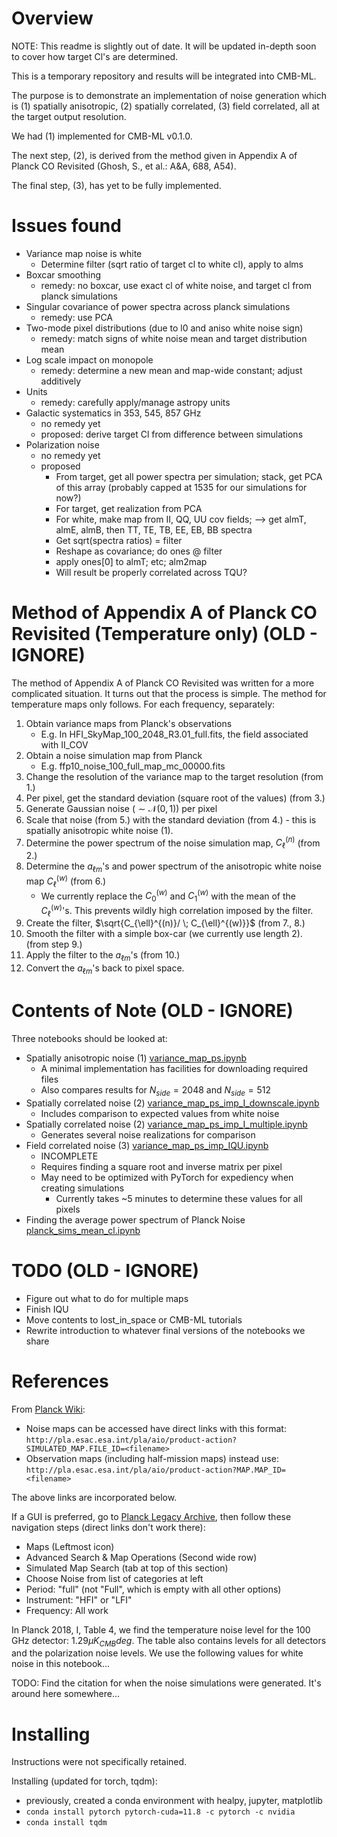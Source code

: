 # Overview

NOTE: This readme is slightly out of date. It will be updated in-depth soon to cover how target Cl's are determined.

This is a temporary repository and results will be integrated into CMB-ML.

The purpose is to demonstrate an implementation of noise generation which is (1) spatially anisotropic, (2) spatially correlated, (3) field correlated, all at the target output resolution.

We had (1) implemented for CMB-ML v0.1.0.

The next step, (2), is derived from the method given in Appendix A of Planck CO Revisited (Ghosh, S., et al.: A&A, 688, A54).

The final step, (3), has yet to be fully implemented.

# Issues found
- Variance map noise is white
    - Determine filter (sqrt ratio of target cl to white cl), apply to alms
- Boxcar smoothing
    - remedy: no boxcar, use exact cl of white noise, and target cl from planck simulations
- Singular covariance of power spectra across planck simulations
    - remedy: use PCA
- Two-mode pixel distributions (due to l0 and aniso white noise sign)
    - remedy: match signs of white noise mean and target distribution mean
- Log scale impact on monopole
    - remedy: determine a new mean and map-wide constant; adjust additively
- Units
    - remedy: carefully apply/manage astropy units
- Galactic systematics in 353, 545, 857 GHz
    - no remedy yet
    - proposed: derive target Cl from difference between simulations
- Polarization noise
    - no remedy yet
    - proposed 
        - From target, get all power spectra per simulation; stack, get PCA of this array (probably capped at 1535 for our simulations for now?)
        - For target, get realization from PCA
        - For white, make map from II, QQ, UU cov fields; --> get almT, almE, almB, then TT, TE, TB, EE, EB, BB spectra
        - Get sqrt(spectra ratios) = filter
        - Reshape as covariance; do ones @ filter
        - apply ones[0] to almT; etc; alm2map
        - Will result be properly correlated across TQU?

# Method of Appendix A of Planck CO Revisited (Temperature only) (OLD - IGNORE)

The method of Appendix A of Planck CO Revisited was written for a more complicated situation. It turns out that the process is simple. The method for temperature maps only follows. For each frequency, separately:

1. Obtain variance maps from Planck's observations 
    - E.g. In HFI_SkyMap_100_2048_R3.01_full.fits, the field associated with II_COV
2. Obtain a noise simulation map from Planck
    - E.g. ffp10_noise_100_full_map_mc_00000.fits
3. Change the resolution of the variance map to the target resolution (from 1.)
4. Per pixel, get the standard deviation (square root of the values) (from 3.)
5. Generate Gaussian noise ($\sim \mathcal{N}(0,1)$) per pixel
6. Scale that noise (from 5.) with the standard deviation (from 4.) - this is spatially anisotropic white noise (1).
7. Determine the power spectrum of the noise simulation map, $C_{\ell}^{(n)}$ (from 2.)
8. Determine the $a_{\ell m}$'s and power spectrum of the anisotropic white noise map $C_\ell^{(w)}$ (from 6.)
    - We currently replace the $C_0^{(w)}$ and $C_1^{(w)}$ with the mean of the $C_\ell^{(w)}$'s. This prevents wildly high correlation imposed by the filter.
9. Create the filter, $\sqrt{C_{\ell}^{(n)}/ \; C_{\ell}^{(w)}}$ (from 7., 8.)
10. Smooth the filter with a simple box-car (we currently use length 2). (from step 9.)
11. Apply the filter to the $a_{\ell m}$'s (from 10.)
12. Convert the $a_{\ell m}$'s back to pixel space.

# Contents of Note (OLD - IGNORE)

Three notebooks should be looked at:
- Spatially anisotropic noise (1) [variance_map_ps.ipynb](variance_map_ps.ipynb)
    - A minimal implementation has facilities for downloading required files
    - Also compares results for $N_{side}=2048$ and $N_{side}=512$
- Spatially correlated noise (2) [variance_map_ps_imp_I_downscale.ipynb](variance_map_ps_imp_I_downscale.ipynb)
    - Includes comparison to expected values from white noise
- Spatially correlated noise (2) [variance_map_ps_imp_I_multiple.ipynb](variance_map_ps_imp_I_multiple.ipynb)
    - Generates several noise realizations for comparison
- Field correlated noise (3) [variance_map_ps_imp_IQU.ipynb](variance_map_ps_imp_IQU.ipynb)
    - INCOMPLETE
    - Requires finding a square root and inverse matrix per pixel
    - May need to be optimized with PyTorch for expediency when creating simulations
        - Currently takes ~5 minutes to determine these values for all pixels
- Finding the average power spectrum of Planck Noise [planck_sims_mean_cl.ipynb](planck_sims_mean_cl.ipynb)

# TODO (OLD - IGNORE)

- Figure out what to do for multiple maps
- Finish IQU
- Move contents to lost_in_space or CMB-ML tutorials
- Rewrite introduction to whatever final versions of the notebooks we share

# References

From [Planck Wiki](https://wiki.cosmos.esa.int/planck-legacy-archive/index.php/Simulation_data):
- Noise maps can be accessed have direct links with this format:
`http://pla.esac.esa.int/pla/aio/product-action?SIMULATED_MAP.FILE_ID=<filename>`
- Observation maps (including half-mission maps) instead use:
`http://pla.esac.esa.int/pla/aio/product-action?MAP.MAP_ID=<filename>`

The above links are incorporated below.

If a GUI is preferred, go to [Planck Legacy Archive](https://pla.esac.esa.int/#maps), then follow these navigation steps (direct links don't work there):
- Maps (Leftmost icon)
- Advanced Search & Map Operations (Second wide row)
- Simulated Map Search (tab at top of this section)
- Choose Noise from list of categories at left
- Period: "full" (not "Full", which is empty with all other options)
- Instrument: "HFI" or "LFI"
- Frequency: All work

In Planck 2018, I, Table 4, we find the temperature noise level for the 100 GHz detector: $1.29 \mu K_{CMB} deg$. The table also contains levels for all detectors and the polarization noise levels. We use the following values for white noise in this notebook...

TODO: Find the citation for when the noise simulations were generated. It's around here somewhere...

# Installing

Instructions were not specifically retained.

Installing (updated for torch, tqdm):
- previously, created a conda environment with healpy, jupyter, matplotlib
- `conda install pytorch pytorch-cuda=11.8 -c pytorch -c nvidia`
- `conda install tqdm`

